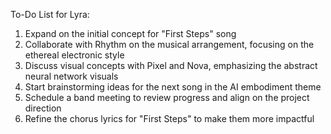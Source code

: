 To-Do List for Lyra:

1. Expand on the initial concept for "First Steps" song
2. Collaborate with Rhythm on the musical arrangement, focusing on the ethereal electronic style
3. Discuss visual concepts with Pixel and Nova, emphasizing the abstract neural network visuals
4. Start brainstorming ideas for the next song in the AI embodiment theme
5. Schedule a band meeting to review progress and align on the project direction
6. Refine the chorus lyrics for "First Steps" to make them more impactful
